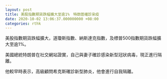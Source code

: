 ```yaml
---
layout: post
title: 美股指數期貨跌幅擴大至逾1%　特朗普確診染疫
date: 2020-10-02 13:06:37.000000000 +08:00
categories: rthk
---
```


美股指數期貨跌幅擴大，道瓊斯指數、納斯達克指數，及標普500指數期貨跌幅擴大至逾1%。 

美國總統特朗普在社交網站證實，自己與妻子確診感染新型冠狀病毒，現正進行隔離。 

他較早時表示，高級顧問希克斯確診新型肺炎，他會進行自我隔離。
